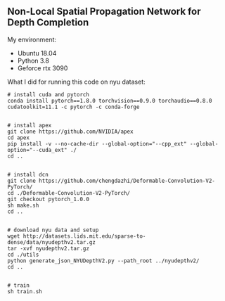 Non-Local Spatial Propagation Network for Depth Completion
----------

My environment:
- Ubuntu 18.04
- Python 3.8
- Geforce rtx 3090


What I did for running this code on nyu dataset:
```
# install cuda and pytorch
conda install pytorch==1.8.0 torchvision==0.9.0 torchaudio==0.8.0 cudatoolkit=11.1 -c pytorch -c conda-forge


# install apex
git clone https://github.com/NVIDIA/apex 
cd apex
pip install -v --no-cache-dir --global-option="--cpp_ext" --global-option="--cuda_ext" ./
cd ..


# install dcn
git clone https://github.com/chengdazhi/Deformable-Convolution-V2-PyTorch/
cd ./Deformable-Convolution-V2-PyTorch/
git checkout pytorch_1.0.0
sh make.sh
cd ..


# download nyu data and setup
wget http://datasets.lids.mit.edu/sparse-to-dense/data/nyudepthv2.tar.gz
tar -xvf nyudepthv2.tar.gz
cd ./utils
python generate_json_NYUDepthV2.py --path_root ../nyudepthv2/
cd ..


# train
sh train.sh
```